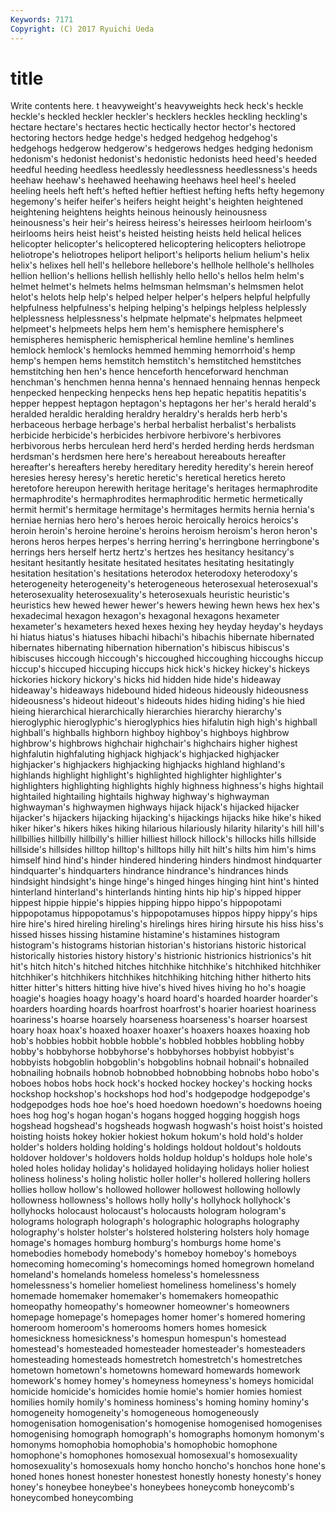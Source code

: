 ```yaml
---
Keywords: 7171 
Copyright: (C) 2017 Ryuichi Ueda
---
```


# title

Write contents here.
t heavyweight's heavyweights heck
heck's heckle heckle's heckled heckler heckler's hecklers heckles heckling heckling's
hectare hectare's hectares hectic hectically hector hector's hectored hectoring hectors
hedge hedge's hedged hedgehog hedgehog's hedgehogs hedgerow hedgerow's hedgerows hedges
hedging hedonism hedonism's hedonist hedonist's hedonistic hedonists heed heed's heeded
heedful heeding heedless heedlessly heedlessness heedlessness's heeds heehaw heehaw's heehawed
heehawing heehaws heel heel's heeled heeling heels heft heft's hefted
heftier heftiest hefting hefts hefty hegemony hegemony's heifer heifer's heifers
height height's heighten heightened heightening heightens heights heinous heinously heinousness
heinousness's heir heir's heiress heiress's heiresses heirloom heirloom's heirlooms heirs
heist heist's heisted heisting heists held helical helices helicopter helicopter's
helicoptered helicoptering helicopters heliotrope heliotrope's heliotropes heliport heliport's heliports helium
helium's helix helix's helixes hell hell's hellebore hellebore's hellhole hellhole's
hellholes hellion hellion's hellions hellish hellishly hello hello's hellos helm
helm's helmet helmet's helmets helms helmsman helmsman's helmsmen helot helot's
helots help help's helped helper helper's helpers helpful helpfully helpfulness
helpfulness's helping helping's helpings helpless helplessly helplessness helplessness's helpmate helpmate's
helpmates helpmeet helpmeet's helpmeets helps hem hem's hemisphere hemisphere's hemispheres
hemispheric hemispherical hemline hemline's hemlines hemlock hemlock's hemlocks hemmed hemming
hemorrhoid's hemp hemp's hempen hems hemstitch hemstitch's hemstitched hemstitches hemstitching
hen hen's hence henceforth henceforward henchman henchman's henchmen henna henna's
hennaed hennaing hennas henpeck henpecked henpecking henpecks hens hep hepatic
hepatitis hepatitis's hepper heppest heptagon heptagon's heptagons her her's herald
herald's heralded heraldic heralding heraldry heraldry's heralds herb herb's herbaceous
herbage herbage's herbal herbalist herbalist's herbalists herbicide herbicide's herbicides herbivore
herbivore's herbivores herbivorous herbs herculean herd herd's herded herding herds
herdsman herdsman's herdsmen here here's hereabout hereabouts hereafter hereafter's hereafters
hereby hereditary heredity heredity's herein hereof heresies heresy heresy's heretic
heretic's heretical heretics hereto heretofore hereupon herewith heritage heritage's heritages
hermaphrodite hermaphrodite's hermaphrodites hermaphroditic hermetic hermetically hermit hermit's hermitage hermitage's
hermitages hermits hernia hernia's herniae hernias hero hero's heroes heroic
heroically heroics heroics's heroin heroin's heroine heroine's heroins heroism heroism's
heron heron's herons heros herpes herpes's herring herring's herringbone herringbone's
herrings hers herself hertz hertz's hertzes hes hesitancy hesitancy's hesitant
hesitantly hesitate hesitated hesitates hesitating hesitatingly hesitation hesitation's hesitations heterodox
heterodoxy heterodoxy's heterogeneity heterogeneity's heterogeneous heterosexual heterosexual's heterosexuality heterosexuality's heterosexuals
heuristic heuristic's heuristics hew hewed hewer hewer's hewers hewing hewn
hews hex hex's hexadecimal hexagon hexagon's hexagonal hexagons hexameter hexameter's
hexameters hexed hexes hexing hey heyday heyday's heydays hi hiatus
hiatus's hiatuses hibachi hibachi's hibachis hibernate hibernated hibernates hibernating hibernation
hibernation's hibiscus hibiscus's hibiscuses hiccough hiccough's hiccoughed hiccoughing hiccoughs hiccup
hiccup's hiccuped hiccuping hiccups hick hick's hickey hickey's hickeys hickories
hickory hickory's hicks hid hidden hide hide's hideaway hideaway's hideaways
hidebound hided hideous hideously hideousness hideousness's hideout hideout's hideouts hides
hiding hiding's hie hied hieing hierarchical hierarchically hierarchies hierarchy hierarchy's
hieroglyphic hieroglyphic's hieroglyphics hies hifalutin high high's highball highball's highballs
highborn highboy highboy's highboys highbrow highbrow's highbrows highchair highchair's highchairs
higher highest highfalutin highfaluting highjack highjack's highjacked highjacker highjacker's highjackers
highjacking highjacks highland highland's highlands highlight highlight's highlighted highlighter highlighter's
highlighters highlighting highlights highly highness highness's highs hightail hightailed hightailing
hightails highway highway's highwayman highwayman's highwaymen highways hijack hijack's hijacked
hijacker hijacker's hijackers hijacking hijacking's hijackings hijacks hike hike's hiked
hiker hiker's hikers hikes hiking hilarious hilariously hilarity hilarity's hill
hill's hillbillies hillbilly hillbilly's hillier hilliest hillock hillock's hillocks hills
hillside hillside's hillsides hilltop hilltop's hilltops hilly hilt hilt's hilts
him him's hims himself hind hind's hinder hindered hindering hinders
hindmost hindquarter hindquarter's hindquarters hindrance hindrance's hindrances hinds hindsight hindsight's
hinge hinge's hinged hinges hinging hint hint's hinted hinterland hinterland's
hinterlands hinting hints hip hip's hipped hipper hippest hippie hippie's
hippies hipping hippo hippo's hippopotami hippopotamus hippopotamus's hippopotamuses hippos hippy
hippy's hips hire hire's hired hireling hireling's hirelings hires hiring
hirsute his hiss hiss's hissed hisses hissing histamine histamine's histamines
histogram histogram's histograms historian historian's historians historic historical historically histories
history history's histrionic histrionics histrionics's hit hit's hitch hitch's hitched
hitches hitchhike hitchhike's hitchhiked hitchhiker hitchhiker's hitchhikers hitchhikes hitchhiking hitching
hither hitherto hits hitter hitter's hitters hitting hive hive's hived
hives hiving ho ho's hoagie hoagie's hoagies hoagy hoagy's hoard
hoard's hoarded hoarder hoarder's hoarders hoarding hoards hoarfrost hoarfrost's hoarier
hoariest hoariness hoariness's hoarse hoarsely hoarseness hoarseness's hoarser hoarsest hoary
hoax hoax's hoaxed hoaxer hoaxer's hoaxers hoaxes hoaxing hob hob's
hobbies hobbit hobble hobble's hobbled hobbles hobbling hobby hobby's hobbyhorse
hobbyhorse's hobbyhorses hobbyist hobbyist's hobbyists hobgoblin hobgoblin's hobgoblins hobnail hobnail's
hobnailed hobnailing hobnails hobnob hobnobbed hobnobbing hobnobs hobo hobo's hoboes
hobos hobs hock hock's hocked hockey hockey's hocking hocks hockshop
hockshop's hockshops hod hod's hodgepodge hodgepodge's hodgepodges hods hoe hoe's
hoed hoedown hoedown's hoedowns hoeing hoes hog hog's hogan hogan's
hogans hogged hogging hoggish hogs hogshead hogshead's hogsheads hogwash hogwash's
hoist hoist's hoisted hoisting hoists hokey hokier hokiest hokum hokum's
hold hold's holder holder's holders holding holding's holdings holdout holdout's
holdouts holdover holdover's holdovers holds holdup holdup's holdups hole hole's
holed holes holiday holiday's holidayed holidaying holidays holier holiest holiness
holiness's holing holistic holler holler's hollered hollering hollers hollies hollow
hollow's hollowed hollower hollowest hollowing hollowly hollowness hollowness's hollows holly
holly's hollyhock hollyhock's hollyhocks holocaust holocaust's holocausts hologram hologram's holograms
holograph holograph's holographic holographs holography holography's holster holster's holstered holstering
holsters holy homage homage's homages homburg homburg's homburgs home home's
homebodies homebody homebody's homeboy homeboy's homeboys homecoming homecoming's homecomings homed
homegrown homeland homeland's homelands homeless homeless's homelessness homelessness's homelier homeliest
homeliness homeliness's homely homemade homemaker homemaker's homemakers homeopathic homeopathy homeopathy's
homeowner homeowner's homeowners homepage homepage's homepages homer homer's homered homering
homeroom homeroom's homerooms homers homes homesick homesickness homesickness's homespun homespun's
homestead homestead's homesteaded homesteader homesteader's homesteaders homesteading homesteads homestretch homestretch's
homestretches hometown hometown's hometowns homeward homewards homework homework's homey homey's
homeyness homeyness's homeys homicidal homicide homicide's homicides homie homie's homier
homies homiest homilies homily homily's hominess hominess's homing hominy hominy's
homogeneity homogeneity's homogeneous homogeneously homogenisation homogenisation's homogenise homogenised homogenises homogenising
homograph homograph's homographs homonym homonym's homonyms homophobia homophobia's homophobic homophone
homophone's homophones homosexual homosexual's homosexuality homosexuality's homosexuals homy honcho honcho's
honchos hone hone's honed hones honest honester honestest honestly honesty
honesty's honey honey's honeybee honeybee's honeybees honeycomb honeycomb's honeycombed honeycombing
